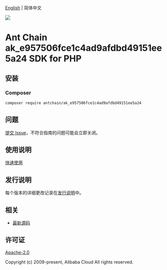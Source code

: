 [English](README.md) | 简体中文

![](https://aliyunsdk-pages.alicdn.com/icons/AlibabaCloud.svg)

# Ant Chain ak_e957506fce1c4ad9afdbd49151ee5a24 SDK for PHP

## 安装

### Composer

```bash
composer require antchain/ak_e957506fce1c4ad9afdbd49151ee5a24
```

## 问题

[提交 Issue](https://github.com/alipay/antchain-openapi-prod-sdk/issues/new)，不符合指南的问题可能会立即关闭。

## 使用说明

[快速使用](https://github.com/alipay/antchain-openapi-prod-sdk)

## 发行说明

每个版本的详细更改记录在[发行说明](./ChangeLog.txt)中。

## 相关

* [最新源码](https://github.com/antchain-openapi-sdk-php)

## 许可证

[Apache-2.0](http://www.apache.org/licenses/LICENSE-2.0)

Copyright (c) 2009-present, Alibaba Cloud All rights reserved.
